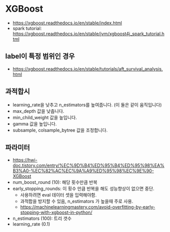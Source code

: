 # XGBoost
- https://xgboost.readthedocs.io/en/stable/index.html
- spark tutorial: https://xgboost.readthedocs.io/en/stable/jvm/xgboost4j_spark_tutorial.html

## label이 특정 범위인 경우
- https://xgboost.readthedocs.io/en/stable/tutorials/aft_survival_analysis.html

## 과적합시
- learning_rate을 낮추고 n_estimators를 높여줍니다. (이 둘은 같이 움직입니다)
- max_depth 값을 낮춥니다.
- min_child_weight 값을 높입니다.
- gamma 값을 높입니다.
- subsample, colsample_bytree 값을 조정합니다.

## 파라미터
- https://hwi-doc.tistory.com/entry/%EC%9D%B4%ED%95%B4%ED%95%98%EA%B3%A0-%EC%82%AC%EC%9A%A9%ED%95%98%EC%9E%90-XGBoost
- num_boost_round (10): 해당 횟수만큼 반복
- early_stopping_rounds: 이 횟수 만큼 반복을 해도 성능향상이 없으면 중단.
    - 사용하려면 eval 데이터 셋을 입력해야함.
    - 과적합을 방지할 수 있음, n_estimators 가 높을때 주로 사용.
    - https://machinelearningmastery.com/avoid-overfitting-by-early-stopping-with-xgboost-in-python/
- n_estimators (100): 트리 갯수
- learning_rate (0.1)

